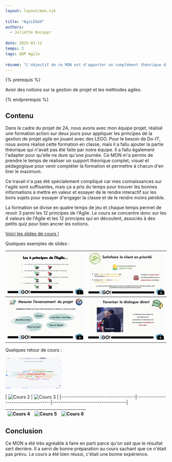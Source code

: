 ```yaml
---
layout: layout/mon.njk

title: "AgiLE&GO"
authors:
  - Juliette Kocupyr

date: 2025-03-12
temps: 3
tags: GDP Agile

résumé: "L'objectif de ce MON est d'apporter un complément théorique digeste à la formation pratique de gestion de projet agile avec les LEGO."
---
```


{% prerequis %}

Avoir des notions sur la gestion de projet et les méthodes agiles.

{% endprerequis %}

## Contenu

Dans le cadre du projet de 2A, nous avons avec mon équipe projet, réalisé une formation action sur deux jours pour appliquer les principes de la gestion de projet agile en jouant avec des LEGO. Pour le besoin de Do-IT, nous avons réalisé cette formation en classe, mais il a fallu ajouter la partie théorique qui n'avait pas été faite par notre équipe. Il a fallu également l'adapter pour qu'elle ne dure qu'une journée. Ce MON m'a permis de prendre le temps de réaliser un support théorique complet, visuel et pédagogique pour venir compléter la formation et permettre à chacun d'en tirer le maximum.

Ce travail n'a pas été spécialement compliqué car mes connaissances sur l'agile sont suffisantes, mais ça a pris du temps pour trouver les bonnes informations à mettre en valeur et essayer de le rendre interactif sur les bons sujets pour essayer d'engager la classe et de le rendre moins pénible.

La formation se divise en quatre temps de jeu et chaque temps permet de revoir 3 parmi les 12 principes de l'Agile. Le cours se concentre donc sur les 4 valeurs de l'Agile et les 12 principes qui en découlent, associés à des petits quiz pour bien ancrer les notions.

<a href="https://raw.githubusercontent.com/do-it-ecm/promo-2024-2025/refs/heads/main/Juliette-Kocupyr/mon/temps-3.2/image32/CoursAGILE.pdf"
   download="Cours AgiLEGO.pdf">Voici les slides de cours !</a>

Quelques exemples de slides :

| ![Slide 1](./image32/slide1.png) | ![Slide 2](./image32/slide2.png) |
|------------------------------------|------------------------------------|
| ![Slide 3](./image32/slide3.png) | ![Slide 4](./image32/slide4.png) |

Quelques retour de cours :

<img src="./image32/cours1.png" width="35%">

| ![Cours 2](./image32/cours2.png) | ![Cours 3](./image32/cours3.png) |
|------------------------------------|------------------------------------|------------------------------------|


| ![Cours 4](./image32/cours4.png) | ![Cours 5](./image32/cours5.png) | ![Cours 6](./image32/cours6.png) |
|------------------------------------|------------------------------------|------------------------------------|

## Conclusion

Ce MON a été très agréable à faire en parti parce qu'on sait que le résultat sert derrière. Il a servi de bonne préparation au cours sachant que ce n'était pas prévu. Le cours a été bien réussi, c'était une bonne expérience.